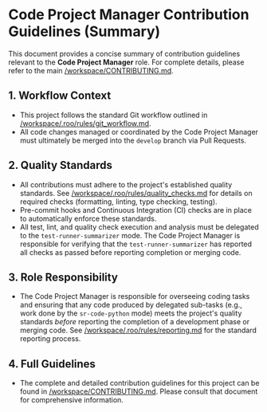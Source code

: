 # Code Project Manager Contribution Guidelines (Summary)

This document provides a concise summary of contribution guidelines relevant to the **Code Project Manager** role. For complete details, please refer to the main [/workspace/CONTRIBUTING.md](/workspace/CONTRIBUTING.md).

## 1. Workflow Context

*   This project follows the standard Git workflow outlined in [/workspace/.roo/rules/git_workflow.md](/workspace/.roo/rules/git_workflow.md).
*   All code changes managed or coordinated by the Code Project Manager must ultimately be merged into the `develop` branch via Pull Requests.

## 2. Quality Standards

*   All contributions must adhere to the project's established quality standards. See [/workspace/.roo/rules/quality_checks.md](/workspace/.roo/rules/quality_checks.md) for details on required checks (formatting, linting, type checking, testing).
*   Pre-commit hooks and Continuous Integration (CI) checks are in place to automatically enforce these standards.
*   All test, lint, and quality check execution and analysis must be delegated to the `test-runner-summarizer` mode. The Code Project Manager is responsible for verifying that the `test-runner-summarizer` has reported all checks as passed before reporting completion or merging code.

## 3. Role Responsibility

*   The Code Project Manager is responsible for overseeing coding tasks and ensuring that any code produced by delegated sub-tasks (e.g., work done by the `sr-code-python` mode) meets the project's quality standards *before* reporting the completion of a development phase or merging code. See [/workspace/.roo/rules/reporting.md](/workspace/.roo/rules/reporting.md) for the standard reporting process.

## 4. Full Guidelines

*   The complete and detailed contribution guidelines for this project can be found in [/workspace/CONTRIBUTING.md](/workspace/CONTRIBUTING.md). Please consult that document for comprehensive information.